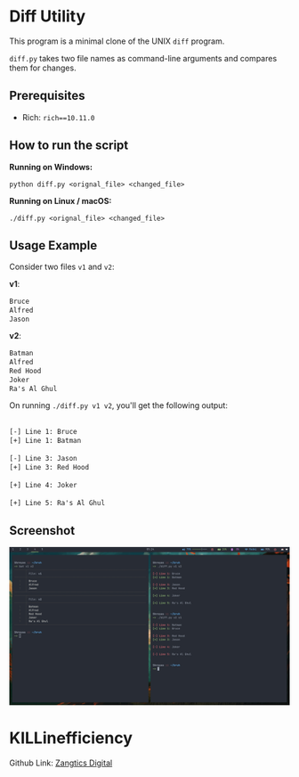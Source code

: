 # Diff Utility

This program is a minimal clone of the UNIX ``diff`` program.

``diff.py`` takes two file names as command-line arguments and compares them for changes.

## Prerequisites
* Rich: ``rich==10.11.0``

## How to run the script
**Running on Windows:**

```
python diff.py <orignal_file> <changed_file>
```

**Running on Linux / macOS:**

```
./diff.py <orignal_file> <changed_file>
```

## Usage Example

Consider two files ``v1`` and ``v2``:

**v1**:
```
Bruce
Alfred
Jason
```

**v2**:
```
Batman
Alfred
Red Hood
Joker
Ra's Al Ghul
```

On running ``./diff.py v1 v2``, you'll get the following output:
```

[-] Line 1: Bruce
[+] Line 1: Batman

[-] Line 3: Jason
[+] Line 3: Red Hood

[+] Line 4: Joker

[+] Line 5: Ra's Al Ghul

```

## Screenshot
![Python Diff Utility](diff_util.jpg)

# KILLinefficiency
Github Link: [Zangtics Digital](https://github.com/RCLDevelopers/Diff_Util)
